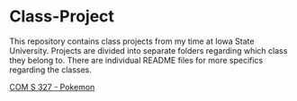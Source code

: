 # Class-Project

This repository contains class projects from my time at Iowa State University. Projects are divided into separate folders regarding which class they belong to. There are individual README files for more specifics regarding the classes.

[COM S 327 - Pokemon](https://github.com/dbooth05/Class-Project/tree/main/COMS%20327)
